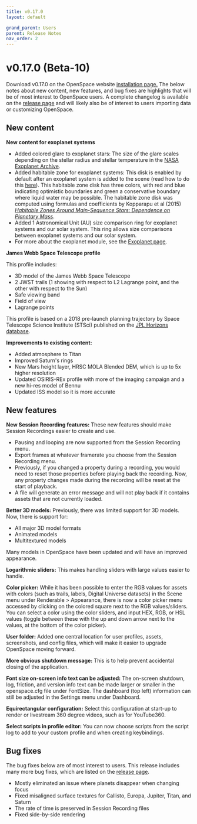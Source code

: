 ```yaml
---
title: v0.17.0
layout: default

grand_parent: Users
parent: Release Notes
nav_order: 2
---
```


# v0.17.0 (Beta-10)

Download v0.17.0 on the OpenSpace website [installation page.](https://openspaceproject.com/version-0170) The below notes about new content, new features, and bug fixes are highlights that will be of most interest to OpenSpace users. A complete changelog is available on the [release page](/docs/general/releases.html#beta-10) and will likely also be of interest to users importing data or customizing OpenSpace.


## New content

**New content for exoplanet systems** 

  - Added colored glare to exoplanet stars: The size of the glare scales depending on the stellar radius and stellar temperature in the [NASA Exoplanet Archive](https://exoplanetarchive.ipac.caltech.edu/).  
  - Added habitable zone for exoplanet systems: This disk is enabled by default after an exoplanet system is added to the scene (read how to do this [here](http://wiki.openspaceproject.com/docs/users/content/exoplanets#adding-exoplanet-systems-to-openspace)). This habitable zone disk has three colors, with red and blue indicating optimistic boundaries and green a conservative boundary where liquid water may be possible. The habitable zone disk was computed using formulas and coefficients by Kopparapu et al (2015) *[Habitable Zones Around Main-Sequence Stars: Dependence on Planetary Mass](https://arxiv.org/abs/1404.5292)*.
  - Added 1 Astronomical Unit (AU) size comparison ring for exoplanet systems and our solar system. This ring allows size comparisons between exoplanet systems and our solar system.
  - For more about the exoplanet module, see the [Exoplanet page](/docs/users/content/exoplanets).


**James Webb Space Telescope profile** 

This profile includes:
  - 3D model of the James Webb Space Telescope
  - 2 JWST trails (1 showing with respect to L2 Lagrange point, and the other with respect to the Sun)
  - Safe viewing band
  - Field of view
  - Lagrange points

This profile is based on a 2018 pre-launch planning trajectory by Space Telescope Science Institute (STSci) published on the [JPL Horizons database](https://ssd.jpl.nasa.gov/?horizons).


**Improvements to existing content:**

  - Added atmosphere to Titan
  - Improved Saturn's rings
  - New Mars height layer, HRSC MOLA Blended DEM, which is up to 5x higher resolution
  - Updated OSIRIS-REx profile with more of the imaging campaign and a new hi-res model of Bennu
  - Updated ISS model so it is more accurate


## New features

**New Session Recording features:** These new features should make Session Recordings easier to create and use.

  - Pausing and looping are now supported from the Session Recording menu.
  - Export frames at whatever framerate you choose from the Session Recording menu.
  - Previously, if you changed a property during a recording, you would need to reset those properties before playing back the recording. Now, any property changes made during the recording will be reset at the start of playback.
  - A file will generate an error message and will not play back if it contains assets that are not currently loaded.


**Better 3D models:** Previously, there was limited support for 3D models. Now, there is support for:
  - All major 3D model formats
  - Animated models
  - Multitextured models
 
 Many models in OpenSpace have been updated and will have an improved appearance.


**Logarithmic sliders:** This makes handling sliders with large values easier to handle. 


**Color picker:** While it has been possible to enter the RGB values for assets with colors (such as trails, labels, Digital Universe datasets) in the Scene menu under Renderable > Appearance, there is now a color picker menu accessed by clicking on the colored square next to the RGB values/sliders. You can select a color using the color sliders, and input HEX, RGB, or HSL values (toggle between these with the up and down arrow next to the values, at the bottom of the color picker).


**User folder:** Added one central location for user profiles, assets, screenshots, and config files, which will make it easier to upgrade OpenSpace moving forward.


**More obvious shutdown message:** This is to help prevent accidental closing of the application. 


**Font size on-screen info text can be adjusted:** The on-screen shutdown, log, friction, and version info text can be made larger or smaller in the openspace.cfg file under FontSize. The dashboard (top left) information can still be adjusted in the Settings menu under Dashboard.


**Equirectangular configuration:** Select this configuration at start-up to render or livestream 360 degree videos, such as for YouTube360.


**Select scripts in profile editor:** You can now choose scripts from the script log to add to your custom profile and when creating keybindings.


## Bug fixes

The bug fixes below are of most interest to users. This release includes many more bug fixes, which are listed on the [release page](http://wiki.openspaceproject.com/docs/general/releases.html#beta-10).

  - Mostly eliminated an issue where planets disappear when changing focus
  - Fixed misaligned surface textures for Callisto, Europa, Jupiter, Titan, and Saturn
  - The rate of time is preserved in Session Recording files
  - Fixed side-by-side rendering
